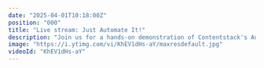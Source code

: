 ```yaml
---
date: "2025-04-01T10:18:00Z"
position: "000"
title: "Live stream: Just Automate It!"
description: "Join us for a hands-on demonstration of Contentstack's Automate and how to configure it to set content teams up for success. Take a deep dive with special guest, Sr. Product Manager - Christine Master, into Automate and learn how to use it for copying content from an external source, translation, taxonomy, and analysis."
image: "https://i.ytimg.com/vi/KhEV1dHs-aY/maxresdefault.jpg"
videoId: "KhEV1dHs-aY"
---
```



